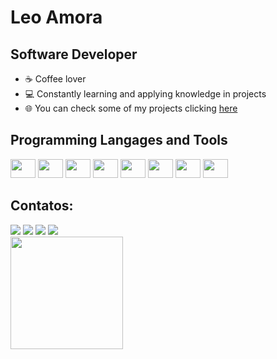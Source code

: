 # Leo Amora

## Software Developer

- ☕ Coffee lover
- 💻 Constantly learning and applying knowledge in projects
- 🌐 You can check some of my projects clicking <a href="https://leoamora94.github.io/portfolio">here</a>


## Programming Langages and Tools
<div>
    <img src="https://cdn.jsdelivr.net/gh/devicons/devicon/icons/python/python-original.svg" height="30" width="40"/>
    <img src="https://cdn.jsdelivr.net/gh/devicons/devicon/icons/git/git-original.svg" height="30" width="40"/>
    <img src="https://cdn.jsdelivr.net/gh/devicons/devicon/icons/flask/flask-original.svg" height="30" width="40"/>
    <img src="https://cdn.jsdelivr.net/gh/devicons/devicon/icons/c/c-original.svg" height="30" width="40" />
    <img src="https://cdn.jsdelivr.net/gh/devicons/devicon/icons/sqlite/sqlite-original.svg" height="30" width="40" />
    <img src="https://cdn.jsdelivr.net/gh/devicons/devicon/icons/html5/html5-original.svg" height="30" width="40" />
    <img src="https://cdn.jsdelivr.net/gh/devicons/devicon/icons/javascript/javascript-original.svg" height="30" width="40" />
    <img src="https://cdn.jsdelivr.net/gh/devicons/devicon/icons/css3/css3-original.svg" height="30" width="40" />    
</div>

## Contatos:

<div>
    <a href="https://www.youtube.com/@leoamora" target="_blank"><img loading="lazy" src="https://img.shields.io/badge/YouTube-FF0000?style=for-the-badge&logo=youtube&logoColor=white" target="_blank"></a>
    <a href="https://instagram.com/oleoamora" target="_blank"><img loading="lazy" src="https://img.shields.io/badge/-Instagram-%23E4405F?style=for-the-badge&logo=instagram&logoColor=white" target="_blank"></a>
    <a href = "mailto:leoamora94@gmail.com"><img loading="lazy" src="https://img.shields.io/badge/Gmail-D14836?style=for-the-badge&logo=gmail&logoColor=white" target="_blank"></a>
    <a href="https://www.linkedin.com/in/leoamora/" target="_blank"><img loading="lazy" src="https://img.shields.io/badge/-LinkedIn-%230077B5?style=for-the-badge&logo=linkedin&logoColor=white" target="_blank"></a>   
</div>

<div>
    <a href="https://github.com/leoamora94">
        <img loading="lazy" height="180em" src="https://github-readme-stats.vercel.app/api/top-langs/?username=leoamora94&layout=compact&langs_count=7&theme=dracula"/>
    </a>
</div>

<!---
leoamora94/leoamora94 is a ✨ special ✨ repository because its `README.md` (this file) appears on your GitHub profile.
You can click the Preview link to take a look at your changes.
--->
